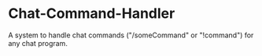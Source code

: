 Chat-Command-Handler
====================

A system to handle chat commands ("/someCommand" or "!command") for any chat program.